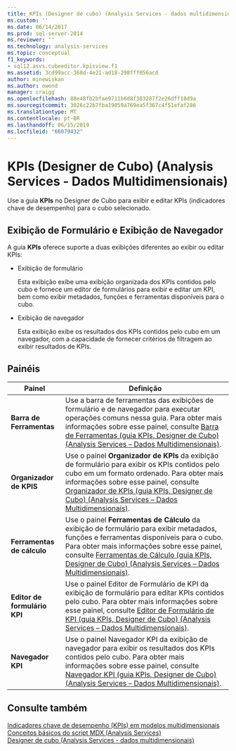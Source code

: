 ```yaml
---
title: KPIs (Designer de cubo) (Analysis Services - dados multidimensionais) | Microsoft Docs
ms.custom: ''
ms.date: 06/14/2017
ms.prod: sql-server-2014
ms.reviewer: ''
ms.technology: analysis-services
ms.topic: conceptual
f1_keywords:
- sql12.asvs.cubeeditor.kpisview.f1
ms.assetid: 3cd99acc-368d-4e21-ad18-298fff056acd
author: minewiskan
ms.author: owend
manager: craigg
ms.openlocfilehash: 88e48fb2bfae9711b6d8f303287f2e26dff18d9a
ms.sourcegitcommit: 3026c22b7fba19059a769ea5f367c4f51efaf286
ms.translationtype: MT
ms.contentlocale: pt-BR
ms.lasthandoff: 06/15/2019
ms.locfileid: "66079432"
---
```

# <a name="kpis-cube-designer-analysis-services---multidimensional-data"></a>KPIs (Designer de Cubo) (Analysis Services - Dados Multidimensionais)
  Use a guia **KPIs** no Designer de Cubo para exibir e editar KPIs (indicadores chave de desempenho) para o cubo selecionado.  
  
## <a name="form-view-and-browser-view"></a>Exibição de Formulário e Exibição de Navegador  
 A guia **KPIs** oferece suporte a duas exibições diferentes ao exibir ou editar KPIs:  
  
-   Exibição de formulário  
  
     Esta exibição exibe uma exibição organizada dos KPIs contidos pelo cubo e fornece um editor de formulários para exibir e editar um KPI, bem como exibir metadados, funções e ferramentas disponíveis para o cubo.  
  
-   Exibição de navegador  
  
     Esta exibição exibe os resultados dos KPIs contidos pelo cubo em um navegador, com a capacidade de fornecer critérios de filtragem ao exibir resultados de KPIs.  
  
## <a name="panes"></a>Painéis  
  
|Painel|Definição|  
|----------|----------------|  
|**Barra de Ferramentas**|Use a barra de ferramentas das exibições de formulário e de navegador para executar operações comuns nessa guia. Para obter mais informações sobre esse painel, consulte [Barra de Ferramentas &#40;guia KPIs, Designer de Cubo&#41; &#40;Analysis Services – Dados Multidimensionais&#41;](toolbar-kpis-tab-cube-designer-analysis-services-multidimensional-data.md).|  
|**Organizador de KPIS**|Use o painel **Organizador de KPIs** da exibição de formulário para exibir os KPIs contidos pelo cubo em um formato ordenado. Para obter mais informações sobre esse painel, consulte [Organizador de KPIs &#40;guia KPIs, Designer de Cubo&#41; &#40;Analysis Services – Dados Multidimensionais&#41;](kpi-organizer-kpis-tab-cube-designer-analysis-services-multidimensional-data.md).|  
|**Ferramentas de cálculo**|Use o painel **Ferramentas de Cálculo** da exibição de formulário para exibir metadados, funções e ferramentas disponíveis para o cubo. Para obter mais informações sobre esse painel, consulte [Ferramentas de Cálculo &#40;guia KPIs, Designer de Cubo&#41; &#40;Analysis Services – Dados Multidimensionais&#41;](calculation-tools-kpis-cube-designer-analysis-services-multidimensional-data.md).|  
|**Editor de formulário KPI**|Use o painel Editor de Formulário de KPI da exibição de formulário para editar KPIs contidos pelo cubo. Para obter mais informações sobre esse painel, consulte [Editor de Formulário de KPI &#40;guia KPIs, Designer de Cubo&#41; &#40;Analysis Services – Dados Multidimensionais&#41;](kpi-form-editor-kpis-tab-cube-designer-analysis-services-multidimensional-data.md).|  
|**Navegador KPI**|Use o painel Navegador KPI da exibição de navegador para exibir os resultados dos KPIs contidos pelo cubo. Para obter mais informações sobre esse painel, consulte [Navegador KPI &#40;guia KPIs, Designer de Cubo&#41; &#40;Analysis Services – Dados Multidimensionais&#41;](kpi-browser-kpis-tab-cube-designer-analysis-services-multidimensional-data.md).|  
  
## <a name="see-also"></a>Consulte também  
 [Indicadores chave de desempenho &#40;KPIs&#41; em modelos multidimensionais](multidimensional-models/key-performance-indicators-kpis-in-multidimensional-models.md)   
 [Conceitos básicos do script MDX &#40;Analysis Services&#41;](multidimensional-models/mdx/mdx-scripting-fundamentals-analysis-services.md)   
 [Designer de cubo &#40;Analysis Services - dados multidimensionais&#41;](cube-designer-analysis-services-multidimensional-data.md)  
  
  
